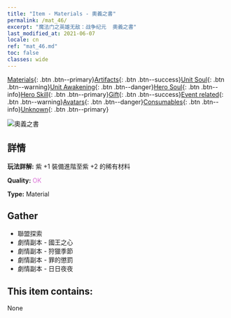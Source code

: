 ```yaml
---
title: "Item - Materials - 奧義之書"
permalink: /mat_46/
excerpt: "魔法门之英雄无敌：战争纪元  奧義之書"
last_modified_at: 2021-06-07
locale: cn
ref: "mat_46.md"
toc: false
classes: wide
---
```

 [Materials](/ItemsCN/){: .btn .btn--primary}[Artifacts](/ItemsCN/Artifacts/){: .btn .btn--success}[Unit Soul](/ItemsCN/UnitSoul/){: .btn .btn--warning}[Unit Awakening](/ItemsCN/UnitAwakening/){: .btn .btn--danger}[Hero Soul](/ItemsCN/HeroSoul/){: .btn .btn--info}[Hero Skill](/ItemsCN/HeroSkill/){: .btn .btn--primary}[Gift](/ItemsCN/Gift/){: .btn .btn--success}[Event related](/ItemsCN/Events/){: .btn .btn--warning}[Avatars](/ItemsCN/Avatars/){: .btn .btn--danger}[Consumables](/ItemsCN/Consumables/){: .btn .btn--info}[Unknown](/ItemsCN/Unknown/){: .btn .btn--primary}

 ![奧義之書](/images/t/i_cailiao_hexin2.png)

## 詳情
 **玩法詳解:** 紫 +1 裝備進階至紫 +2 的稀有材料

 **Quality:** <span style="color: #DA70D6">OK</span>

 **Type:** Material

## Gather

*    聯盟探索 
*    劇情副本 - 國王之心 
*    劇情副本 - 狩獵季節 
*    劇情副本 - 罪的懲罰 
*    劇情副本 - 日日夜夜 

## This item contains:

  None

